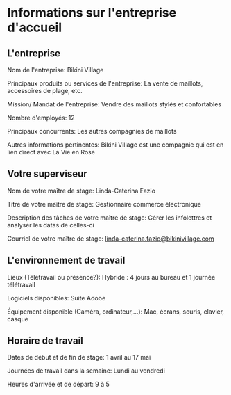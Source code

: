 # Informations sur l'entreprise d'accueil
## L'entreprise    
Nom de l'entreprise: Bikini Village

Principaux produits ou services de l'entreprise: La vente de maillots, accessoires de plage, etc. 

Mission/ Mandat de l'entreprise: Vendre des maillots stylés et confortables

Nombre d'employés: 12 

Principaux concurrents: Les autres compagnies de maillots

Autres informations pertinentes: Bikini Village est une compagnie qui est en lien direct avec La Vie en Rose  

## Votre superviseur     

Nom de votre maître de stage: Linda-Caterina Fazio 

Titre de votre maître de stage: Gestionnaire commerce électronique

Description des tâches de votre maître de stage: Gérer les infolettres et analyser les datas de celles-ci 

Courriel de votre maître de stage: linda-caterina.fazio@bikinivillage.com    

## L'environnement de travail     
Lieux (Télétravail ou présence?): Hybride : 4 jours au bureau et 1 journée télétravail

Logiciels disponibles: Suite Adobe 

Équipement disponible (Caméra, ordinateur,...): Mac, écrans, souris, clavier, casque

## Horaire de travail
Dates de début et de fin de stage: 1 avril au 17 mai    

Journées de travail dans la semaine: Lundi au vendredi     

Heures d'arrivée et de départ: 9 à 5
